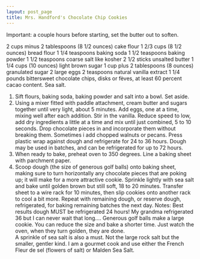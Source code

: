```yaml
---
layout: post_page
title: Mrs. Handford's Chocolate Chip Cookies
---
```


Important: a couple hours before starting, set the butter out to soften.

2 cups minus 2 tablespoons (8 1/2 ounces) cake flour
1 2/3 cups (8 1/2 ounces) bread flour
1 1/4 teaspoons baking soda
1 1/2 teaspoons baking powder
1 1/2 teaspoons coarse salt like kosher 
2 1/2 sticks unsalted butter
1 1/4 cups (10 ounces) light brown sugar
1 cup plus 2 tablespoons (8 ounces) granulated sugar
2 large eggs
2 teaspoons natural vanilla extract
1 1/4 pounds bittersweet chocolate chips, disks or fèves, at least 60 percent cacao content. 
Sea salt.

1. Sift flours, baking soda, baking powder and salt into a bowl. Set aside.
2. Using a mixer fitted with paddle attachment, cream butter and sugars together until very light, about 5 minutes. Add eggs, one at a time, mixing well after each addition. Stir in the vanilla. Reduce speed to low, add dry ingredients a little at a time and mix until just combined, 5 to 10 seconds. Drop chocolate pieces in and incorporate them without breaking them. Sometimes i add chopped walnuts or pecans.  Press plastic wrap against dough and refrigerate for 24 to 36 hours. Dough may be used in batches, and can be refrigerated for up to 72 hours.
3. When ready to bake, preheat oven to 350 degrees. Line a baking sheet with parchment paper.
4. Scoop dough (the size of generous golf balls) onto baking sheet, making sure to turn horizontally any chocolate pieces that are poking up; it will make for a more attractive cookie. Sprinkle lightly with sea salt and bake until golden brown but still soft, 18 to 20 minutes. Transfer sheet to a wire rack for 10 minutes, then slip cookies onto another rack to cool a bit more. Repeat with remaining dough, or reserve dough, refrigerated, for baking remaining batches the next day. 
Notes:   Best results dough MUST be refrigerated 24 hours!  My grandma refrigerated 36 but I can never wait that long....
Generous golf balls make a large cookie.  You can reduce the size and bake a shorter time.  Just watch the oven, when they turn golden, they are done.  
A sprinkle of sea salt is also a must.   Not the large rock salt but the smaller, gentler kind.  I am a gourmet cook and use either the French Fleur de sel (flowers of salt) or Malden Sea Salt.
